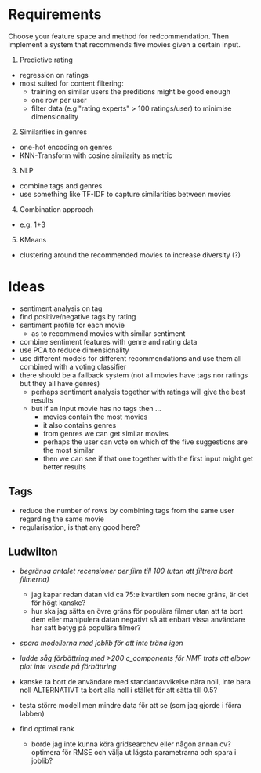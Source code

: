# Requirements

Choose your feature space and method for redcommendation. Then implement a system that recommends five movies given a certain input. 

1. Predictive rating
- regression on ratings
- most suited for content filtering:
    - training on similar users the preditions might be good enough
    - one row per user
    - filter data (e.g."rating experts" > 100 ratings/user) to minimise dimensionality

2. Similarities in genres
- one-hot encoding on genres
- KNN-Transform with cosine similarity as metric

3. NLP
- combine tags and genres
- use something like TF-IDF to capture similarities between movies

4. Combination approach
- e.g. 1+3

5. KMeans
- clustering around the recommended movies to increase diversity (?)

# Ideas

- sentiment analysis on tag
- find positive/negative tags by rating
- sentiment profile for each movie
    - as to recommend movies with similar sentiment
- combine sentiment features with genre and rating data
- use PCA to reduce dimensionality
- use different models for different recommendations and use them all combined with a voting classifier
- there should be a fallback system (not all movies have tags nor ratings but they all have genres)
    - perhaps sentiment analysis together with ratings will give the best results
    - but if an input movie has no tags then ...
        - movies contain the most movies
        - it also contains genres
        - from genres we can get similar movies 
        - perhaps the user can vote on which of the five suggestions are the most similar
        - then we can see if that one together with the first input might get better results

## Tags

- reduce the number of rows by combining tags from the same user regarding the same movie
- regularisation, is that any good here? 

## Ludwilton

- *begränsa antalet recensioner per film till 100 (utan att filtrera bort filmerna)*
    - jag kapar redan datan vid ca 75:e kvartilen som nedre gräns, är det för högt kanske? 
    - hur ska jag sätta en övre gräns för populära filmer utan att ta bort dem eller manipulera datan negativt så att enbart vissa användare har satt betyg på populära filmer?
- *spara modellerna med joblib för att inte träna igen*
- *ludde såg förbättring med >200 c_components för NMF trots att elbow plot inte visade på förbättring*
- kanske ta bort de användare med standardavvikelse nära noll, inte bara noll ALTERNATIVT ta bort alla noll i stället för att sätta till 0.5?
- testa större modell men mindre data för att se (som jag gjorde i förra labben)

- find optimal rank
    - borde jag inte kunna köra gridsearchcv eller någon annan cv? optimera för RMSE och välja ut lägsta parametrarna och spara i joblib? 